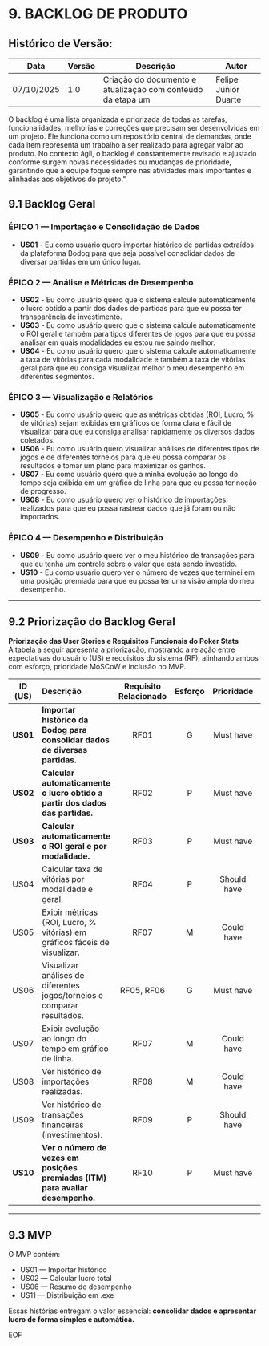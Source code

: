 # 9. BACKLOG DE PRODUTO

## Histórico de Versão:

| **Data**   | **Versão** | **Descrição**                                               | **Autor**            |
| ---------- | ---------- | ----------------------------------------------------------- | -------------------- |
| 07/10/2025 | 1.0        | Criação do documento e atualização com conteúdo da etapa um | Felipe Júnior Duarte |

O backlog é uma lista organizada e priorizada de todas as tarefas, funcionalidades, melhorias e correções que precisam ser desenvolvidas em um projeto. Ele funciona como um repositório central de demandas, onde cada item representa um trabalho a ser realizado para agregar valor ao produto. No contexto ágil, o backlog é constantemente revisado e ajustado conforme surgem novas necessidades ou mudanças de prioridade, garantindo que a equipe foque sempre nas atividades mais importantes e alinhadas aos objetivos do projeto."


## 9.1 Backlog Geral

### ÉPICO 1 — Importação e Consolidação de Dados
- **US01** - Eu como usuário quero importar histórico de partidas extraídos da plataforma Bodog para que seja possível consolidar dados de diversar partidas em um único lugar.

### ÉPICO 2 — Análise e Métricas de Desempenho
- **US02** - Eu como usuário quero que o sistema calcule automaticamente o lucro obtido a partir dos dados de partidas para que eu possa ter transparência de investimento.
- **US03** - Eu como usuário quero que o sistema calcule automaticamente o ROI geral e também para tipos diferentes de jogos para que eu possa analisar em quais modalidades eu estou me saindo melhor.
- **US04** - Eu como usuário quero que o sistema calcule automaticamente a taxa de vitórias para cada modalidade e também a taxa de vitórias geral para que eu consiga visualizar melhor o meu desempenho em diferentes segmentos.

### ÉPICO 3 — Visualização e Relatórios
- **US05** - Eu como usuário quero que as métricas obtidas (ROI, Lucro, % de vitórias) sejam exibidas em gráficos de forma clara e fácil de visualizar para que eu consiga analisar rapidamente os diversos dados coletados.
- **US06** - Eu como usuário quero visualizar análises de diferentes tipos de jogos e de diferentes torneios para que eu possa comparar os resultados e tomar um plano para maximizar os ganhos.
- **US07** - Eu como usuário quero que a minha evolução ao longo do tempo seja exibida em um gráfico de linha para que eu possa ter noção de progresso.
- **US08** - Eu como usuário quero ver o histórico de importações realizados para que eu possa rastrear dados que já foram ou não importados.

### ÉPICO 4 — Desempenho e Distribuição
- **US09** - Eu como usuário quero ver o meu histórico de transações para que eu tenha um controle sobre o valor que está sendo investido.
- **US10** - Eu como usuário quero ver o número de vezes que terminei em uma posição premiada para que eu possa ter uma visão ampla do meu desempenho.

---

## 9.2 Priorização do Backlog Geral

**Priorização das User Stories e Requisitos Funcionais do Poker Stats**  
A tabela a seguir apresenta a priorização, mostrando a relação entre expectativas do usuário (US) e requisitos do sistema (RF), alinhando ambos com esforço, prioridade MoSCoW e inclusão no MVP.

| **ID (US)** | **Descrição** | **Requisito Relacionado** | **Esforço** | **Prioridade** | **MVP** |
|:-----:|:-------------------------------------------------------------------------------------------------------------------------------------|:---------------------:|:-----------:|:---------------:|:-------:|
| **US01** | **Importar histórico da Bodog para consolidar dados de diversas partidas.** | RF01 | G | Must have | ✅ |
| **US02** | **Calcular automaticamente o lucro obtido a partir dos dados das partidas.** | RF02 | P | Must have | ✅ |
| **US03** | **Calcular automaticamente o ROI geral e por modalidade.** | RF03 | P | Must have | ✅ |
| US04 | Calcular taxa de vitórias por modalidade e geral. | RF04 | P | Should have |  |
| US05 | Exibir métricas (ROI, Lucro, % vitórias) em gráficos fáceis de visualizar. | RF07 | M | Could have |  |
| US06 | Visualizar análises de diferentes jogos/torneios e comparar resultados. | RF05, RF06 | G | Must have | ✅ |
| US07 | Exibir evolução ao longo do tempo em gráfico de linha. | RF07 | M | Could have |  |
| US08 | Ver histórico de importações realizadas. | RF08 | M | Could have |  |
| US09 | Ver histórico de transações financeiras (investimentos). | RF09 | P | Should have |  |
| **US10** | **Ver o número de vezes em posições premiadas (ITM) para avaliar desempenho.** | RF10 | P | Must have | ✅ |

---

## 9.3 MVP

O MVP contém:
- US01 — Importar histórico  
- US02 — Calcular lucro total  
- US06 — Resumo de desempenho  
- US11 — Distribuição em .exe  

Essas histórias entregam o valor essencial: **consolidar dados e apresentar lucro de forma simples e automática.**

EOF
